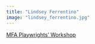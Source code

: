 ```yaml
---
title: "Lindsey Ferrentino"
image: "lindsey_ferrentino.jpg"
---
```


[MFA Playwrights’ Workshop](/programs/mfa-playwrights-workshop)